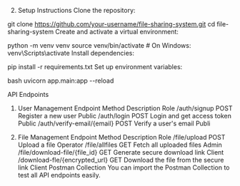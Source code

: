 2. Setup Instructions
Clone the repository:

git clone https://github.com/your-username/file-sharing-system.git
cd file-sharing-system
Create and activate a virtual environment:


python -m venv venv
source venv/bin/activate  # On Windows: venv\Scripts\activate
Install dependencies:


pip install -r requirements.txt
Set up environment variables:


bash
uvicorn app.main:app --reload




API Endpoints
1. User Management
Endpoint	Method	Description	Role
/auth/signup	POST	Register a new user	Public
/auth/login	POST	Login and get access token	Public
/auth/verify-email/{email}	POST	Verify a user's email	Publi


3. File Management
Endpoint	Method	Description	Role
/file/upload	POST	Upload a file	Operator
/file/allfiles	GET	Fetch all uploaded files	Admin
/file/download-file/{file_id}	GET	Generate secure download link	Client
/download-fle/{encrypted_url}	GET	Download the file from the secure link	Client
Postman Collection
You can import the Postman Collection to test all API endpoints easily.

